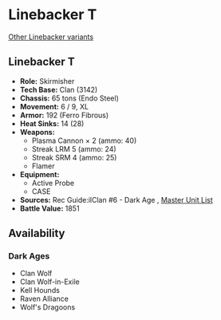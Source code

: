# Linebacker T 

[Other Linebacker variants](../linebacker.md) 

## Linebacker T 

- **Role:** Skirmisher 
- **Tech Base:** Clan (3142) 
- **Chassis:** 65 tons (Endo Steel) 
- **Movement:** 6 / 9, XL 
- **Armor:** 192 (Ferro Fibrous) 
- **Heat Sinks:** 14 (28) 
- **Weapons:** 
  - Plasma Cannon × 2 (ammo: 40) 
  - Streak LRM 5 (ammo: 24) 
  - Streak SRM 4 (ammo: 25) 
  - Flamer 
- **Equipment:** 
  - Active Probe 
  - CASE 
- **Sources:** Rec Guide:ilClan #6 - Dark Age , [Master Unit List](http://masterunitlist.info/Unit/Details/7526/linebacker-t) 
- **Battle Value:** 1851 

## Availability 

### Dark Ages 

- Clan Wolf 
- Clan Wolf-in-Exile 
- Kell Hounds 
- Raven Alliance 
- Wolf's Dragoons 

